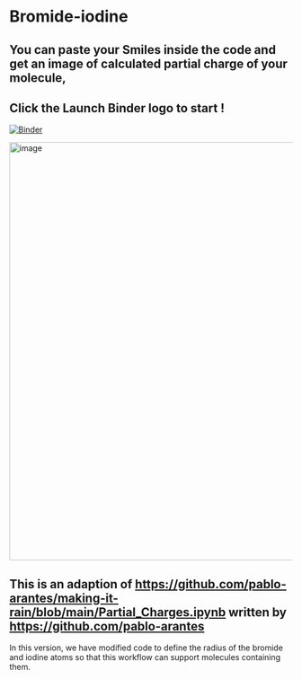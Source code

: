 # Bromide-iodine

## You can paste your Smiles inside the code and get an image of calculated partial charge of your molecule, 

## Click the Launch Binder logo to start !

[![Binder](https://mybinder.org/badge_logo.svg)](https://mybinder.org/v2/gl/quantaosun%2Fbr_partial_charges/main?labpath=Bromide_iodine.ipynb)


<img width="745" alt="image" src="https://github.com/quantaosun/Bromide-iodine/assets/75652473/4e7f58e7-8d92-4c4a-a5dc-a24bd99e9f5d">



## This is an adaption of https://github.com/pablo-arantes/making-it-rain/blob/main/Partial_Charges.ipynb written by https://github.com/pablo-arantes

In this version, we have modified code to define the radius of the bromide and iodine atoms so that this workflow can support molecules containing them.


